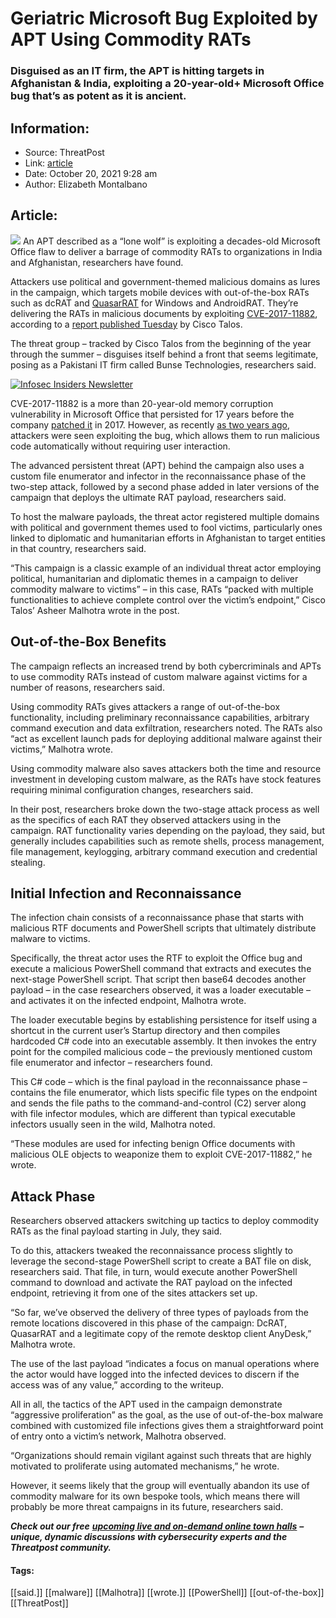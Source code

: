 # Geriatric Microsoft Bug Exploited by APT Using Commodity RATs
### Disguised as an IT firm, the APT is hitting targets in Afghanistan & India, exploiting a 20-year-old+ Microsoft Office bug that’s as potent as it is ancient.

## Information:
+ Source: ThreatPost
+ Link: [article](https://kasperskycontenthub.com/threatpost-global/?p=175601)
+ Date: October 20, 2021  9:28 am
+ Author: Elizabeth Montalbano


## Article:
![](https://media.threatpost.com/wp-content/uploads/sites/103/2021/10/20092615/bug_in_amber.jpg)
An APT described as a “lone wolf” is exploiting a decades-old Microsoft Office flaw to deliver a barrage of commodity RATs to organizations in India and Afghanistan, researchers have found.


Attackers use political and government-themed malicious domains as lures in the campaign, which targets mobile devices with out-of-the-box RATs such as dcRAT and [QuasarRAT](https://threatpost.com/apt-exploits-zerologon-targets-japanese-companies/161383/) for Windows and AndroidRAT. They’re delivering the RATs in malicious documents by exploiting [CVE-2017-11882](https://msrc.microsoft.com/update-guide/en-us/vulnerability/CVE-2017-11882), according to a [report published Tuesday](https://blog.talosintelligence.com/2021/10/crimeware-targets-afghanistan-india.html?utm_source=feedburner&utm_medium=feed&utm_campaign=Feed%3A+feedburner%2FTalos+%28Talos%E2%84%A2+Blog%29) by Cisco Talos. 


The threat group – tracked by Cisco Talos from the beginning of the year through the summer – disguises itself behind a front that seems legitimate, posing as a Pakistani IT firm called Bunse Technologies, researchers said.


[![Infosec Insiders Newsletter](https://media.threatpost.com/wp-content/uploads/sites/103/2021/07/10165815/infosec_insiders_in_article_promo.png)](https://threatpost.com/infosec-insider-subscription-page/?utm_source=ART&utm_medium=ART&utm_campaign=InfosecInsiders_Newsletter_Promo/)


CVE-2017-11882 is a more than 20-year-old memory corruption vulnerability in Microsoft Office that persisted for 17 years before the company [patched it](https://threatpost.com/microsoft-patches-17-year-old-office-bug/128904/) in 2017. However, as recently [as two years ago](https://threatpost.com/microsoft-arbitrary-code-execution-old-bug/145527/), attackers were seen exploiting the bug, which allows them to run malicious code automatically without requiring user interaction.


The advanced persistent threat (APT) behind the campaign also uses a custom file enumerator and infector in the reconnaissance phase of the two-step attack, followed by a second phase added in later versions of the campaign that deploys the ultimate RAT payload, researchers said.


To host the malware payloads, the threat actor registered multiple domains with political and government themes used to fool victims, particularly ones linked to diplomatic and humanitarian efforts in Afghanistan to target entities in that country, researchers said.


“This campaign is a classic example of an individual threat actor employing political, humanitarian and diplomatic themes in a campaign to deliver commodity malware to victims” – in this case, RATs “packed with multiple functionalities to achieve complete control over the victim’s endpoint,” Cisco Talos’ Asheer Malhotra wrote in the post. 


**Out-of-the-Box Benefits**
---------------------------


The campaign reflects an increased trend by both cybercriminals and APTs to use commodity RATs instead of custom malware against victims for a number of reasons, researchers said.


Using commodity RATs gives attackers a range of out-of-the-box functionality, including preliminary reconnaissance capabilities, arbitrary command execution and data exfiltration, researchers noted. The RATs also “act as excellent launch pads for deploying additional malware against their victims,” Malhotra wrote.


Using commodity malware also saves attackers both the time and resource investment in developing custom malware, as the RATs have stock features requiring minimal configuration changes, researchers said.


In their post, researchers broke down the two-stage attack process as well as the specifics of each RAT they observed attackers using in the campaign. RAT functionality varies depending on the payload, they said, but generally includes capabilities such as remote shells, process management, file management, keylogging, arbitrary command execution and credential stealing.


**Initial Infection and Reconnaissance**
----------------------------------------


The infection chain consists of a reconnaissance phase that starts with malicious RTF documents and PowerShell scripts that ultimately distribute malware to victims. 


Specifically, the threat actor uses the RTF to exploit the Office bug and execute a malicious PowerShell command that extracts and executes the next-stage PowerShell script. That script then base64 decodes another payload – in the case researchers observed, it was a loader executable – and activates it on the infected endpoint, Malhotra wrote.


The loader executable begins by establishing persistence for itself using a shortcut in the current user’s Startup directory and then compiles hardcoded C# code into an executable assembly. It then invokes the entry point for the compiled malicious code – the previously mentioned custom file enumerator and infector – researchers found.


This C# code – which is the final payload in the reconnaissance phase – contains the file enumerator, which lists specific file types on the endpoint and sends the file paths to the command-and-control (C2) server along with file infector modules, which are different than typical executable infectors usually seen in the wild, Malhotra noted.


“These modules are used for infecting benign Office documents with malicious OLE objects to weaponize them to exploit CVE-2017-11882,” he wrote.


**Attack Phase**
----------------


Researchers observed attackers switching up tactics to deploy commodity RATs as the final payload starting in July, they said. 


To do this, attackers tweaked the reconnaissance process slightly to leverage the second-stage PowerShell script to create a BAT file on disk, researchers said. That file, in turn, would execute another PowerShell command to download and activate the RAT payload on the infected endpoint, retrieving it from one of the sites attackers set up.  

“So far, we’ve observed the delivery of three types of payloads from the remote locations discovered in this phase of the campaign: DcRAT, QuasarRAT and a legitimate copy of the remote desktop client AnyDesk,” Malhotra wrote.


The use of the last payload “indicates a focus on manual operations where the actor would have logged into the infected devices to discern if the access was of any value,” according to the writeup.


All in all, the tactics of the APT used in the campaign demonstrate “aggressive proliferation” as the goal, as the use of out-of-the-box malware combined with customized file infections gives them a straightforward point of entry onto a victim’s network, Malhotra observed.


“Organizations should remain vigilant against such threats that are highly motivated to proliferate using automated mechanisms,” he wrote.


However, it seems likely that the group will eventually abandon its use of commodity malware for its own bespoke tools, which means there will probably be more threat campaigns in its future, researchers said.


***Check out our free*** [***upcoming live and on-demand online town halls***](https://threatpost.com/category/webinars/) ***– unique, dynamic discussions with cybersecurity experts and the Threatpost community.***




#### Tags:
[[said.]] [[malware]] [[Malhotra]] [[wrote.]] [[PowerShell]] [[out-of-the-box]] [[ThreatPost]]
